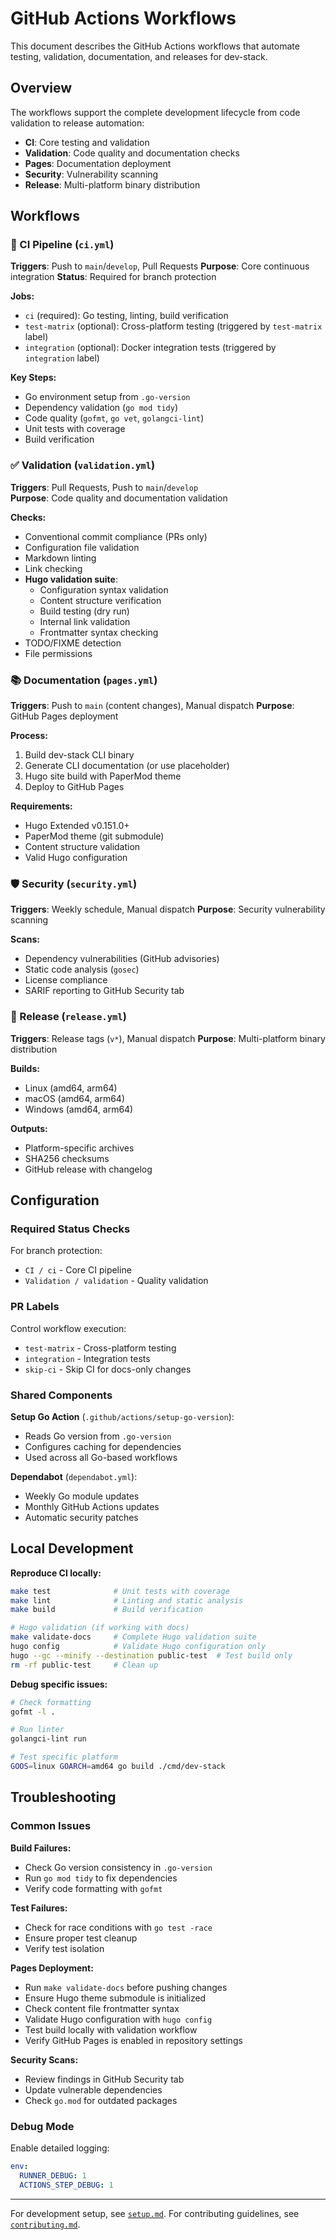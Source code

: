 # GitHub Actions Workflows

This document describes the GitHub Actions workflows that automate testing, validation, documentation, and releases for dev-stack.

## Overview

The workflows support the complete development lifecycle from code validation to release automation:

- **CI**: Core testing and validation
- **Validation**: Code quality and documentation checks
- **Pages**: Documentation deployment
- **Security**: Vulnerability scanning
- **Release**: Multi-platform binary distribution

## Workflows

### 🔄 CI Pipeline (`ci.yml`)

**Triggers**: Push to `main`/`develop`, Pull Requests
**Purpose**: Core continuous integration
**Status**: Required for branch protection

**Jobs:**
- `ci` (required): Go testing, linting, build verification
- `test-matrix` (optional): Cross-platform testing (triggered by `test-matrix` label)
- `integration` (optional): Docker integration tests (triggered by `integration` label)

**Key Steps:**
- Go environment setup from `.go-version`
- Dependency validation (`go mod tidy`)
- Code quality (`gofmt`, `go vet`, `golangci-lint`)
- Unit tests with coverage
- Build verification

### ✅ Validation (`validation.yml`)

**Triggers**: Pull Requests, Push to `main`/`develop`  
**Purpose**: Code quality and documentation validation

**Checks:**
- Conventional commit compliance (PRs only)
- Configuration file validation
- Markdown linting
- Link checking
- **Hugo validation suite**:
  - Configuration syntax validation
  - Content structure verification
  - Build testing (dry run)
  - Internal link validation
  - Frontmatter syntax checking
- TODO/FIXME detection
- File permissions

### 📚 Documentation (`pages.yml`)

**Triggers**: Push to `main` (content changes), Manual dispatch
**Purpose**: GitHub Pages deployment

**Process:**
1. Build dev-stack CLI binary
2. Generate CLI documentation (or use placeholder)
3. Hugo site build with PaperMod theme
4. Deploy to GitHub Pages

**Requirements:**
- Hugo Extended v0.151.0+
- PaperMod theme (git submodule)
- Content structure validation
- Valid Hugo configuration

### 🛡️ Security (`security.yml`)

**Triggers**: Weekly schedule, Manual dispatch
**Purpose**: Security vulnerability scanning

**Scans:**
- Dependency vulnerabilities (GitHub advisories)
- Static code analysis (`gosec`)
- License compliance
- SARIF reporting to GitHub Security tab

### 🚀 Release (`release.yml`)

**Triggers**: Release tags (`v*`), Manual dispatch
**Purpose**: Multi-platform binary distribution

**Builds:**
- Linux (amd64, arm64)
- macOS (amd64, arm64)
- Windows (amd64, arm64)

**Outputs:**
- Platform-specific archives
- SHA256 checksums
- GitHub release with changelog

## Configuration

### Required Status Checks

For branch protection:
- `CI / ci` - Core CI pipeline
- `Validation / validation` - Quality validation

### PR Labels

Control workflow execution:
- `test-matrix` - Cross-platform testing
- `integration` - Integration tests
- `skip-ci` - Skip CI for docs-only changes

### Shared Components

**Setup Go Action** (`.github/actions/setup-go-version`):
- Reads Go version from `.go-version`
- Configures caching for dependencies
- Used across all Go-based workflows

**Dependabot** (`dependabot.yml`):
- Weekly Go module updates
- Monthly GitHub Actions updates
- Automatic security patches

## Local Development

**Reproduce CI locally:**
```bash
make test              # Unit tests with coverage
make lint              # Linting and static analysis
make build             # Build verification

# Hugo validation (if working with docs)
make validate-docs     # Complete Hugo validation suite
hugo config            # Validate Hugo configuration only
hugo --gc --minify --destination public-test  # Test build only
rm -rf public-test     # Clean up
```

**Debug specific issues:**
```bash
# Check formatting
gofmt -l .

# Run linter
golangci-lint run

# Test specific platform
GOOS=linux GOARCH=amd64 go build ./cmd/dev-stack
```

## Troubleshooting

### Common Issues

**Build Failures:**
- Check Go version consistency in `.go-version`
- Run `go mod tidy` to fix dependencies
- Verify code formatting with `gofmt`

**Test Failures:**
- Check for race conditions with `go test -race`
- Ensure proper test cleanup
- Verify test isolation

**Pages Deployment:**
- Run `make validate-docs` before pushing changes
- Ensure Hugo theme submodule is initialized
- Check content file frontmatter syntax
- Validate Hugo configuration with `hugo config`
- Test build locally with validation workflow
- Verify GitHub Pages is enabled in repository settings

**Security Scans:**
- Review findings in GitHub Security tab
- Update vulnerable dependencies
- Check `go.mod` for outdated packages

### Debug Mode

Enable detailed logging:
```yaml
env:
  RUNNER_DEBUG: 1
  ACTIONS_STEP_DEBUG: 1
```

---

For development setup, see [`setup.md`](setup.md).
For contributing guidelines, see [`contributing.md`](contributing.md).
